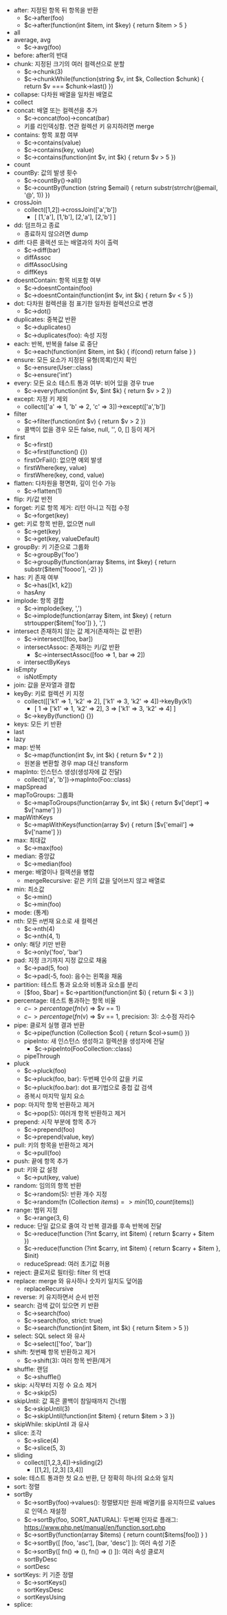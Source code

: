 
* after: 지정된 항목 뒤 항목을 반환
	* $c->after(foo)
	* $c->after(function(int $item, int $key) { return $item > 5 }
* all
* average, avg
	* $c->avg(foo)
* before: after의 반대
* chunk: 지정된 크기의 여러 컬렉션으로 분할
	* $c->chunk(3)
	* $c->chunkWhile(function(string $v, int $k, Collection $chunk) { return $v === $chunk->last() })
* collapse: 다차원 배열을 일차원 배열로
* collect
* concat: 배열 또는 컬렉션을 추가
	* $c->concat(foo)->concat(bar)
	* 키를 리인덱싱함. 연관 컬렉션 키 유지하려면 merge
* contains: 항목 포함 여부
	* $c->contains(value)
	* $c->contains(key, value)
	* $c->contains(function(int $v, int $k) { return $v > 5 })
* count
* countBy: 값의 발생 횟수
	* $c->countBy()->all()
	* $c->countBy(function (string $email) { return substr(strrchr(@email, '@', 1)) })
* crossJoin
	* collect([1,2])->crossJoin(['a','b'])
		* [ [1,'a'], [1,'b'], [2,'a'], [2,'b'] ]
* dd: 덤프하고 종료
	* 종료하지 않으려면 dump
* diff: 다른 콜렉션 또는 배열과의 차이 출력
	* $c->diff(bar)
	* diffAssoc
	* diffAssocUsing
	* diffKeys
* doesntContain: 항목 비포함 여부
	* $c->doesntContain(foo)
	* $c->doesntContain(function(int $v, int $k) { return $v < 5 })
* dot: 다차원 컬렉션을 점 표기한 일차원 컬렉션으로 변경
	* $c->dot()
* duplicates: 중복값 반환
	* $c->duplicates()
	* $c->duplicates(foo): 속성 지정
* each: 반복, 반복을 false 로 중단
	* $c->each(function(int $item, int $k) { if(cond) return false } )
* ensure: 모든 요소가 지정된 유형(목록)인지 확인
	* $c->ensure(User::class)
	* $c->ensure('int')
* every: 모든 요소 테스트 통과 여부: 비어 있을 경우 true
	* $c->every(function(int $v, $int $k) { return $v > 2 })
* except: 지정 키 제외
	* collect(['a' => 1, 'b' => 2, 'c' => 3])->except(['a','b'])
* filter
	* $c->filter(function(int $v) { return $v > 2 })
	* 콜백이 없을 경우 모든 false, null, '', 0, [] 등이 제거
* first
	* $c->first()
	* $c->first(function() {})
	* firstOrFail(): 없으면 예외 발생
	* firstWhere(key, value)
	* firstWhere(key, cond, value)
* flatten: 다차원을 평면화, 깊이 인수 가능
	* $c->flatten(1)
* flip: 키/값 반전
* forget: 키로 항목 제거: 리턴 아니고 직접 수정
	* $c->forget(key)
* get: 키로 항목 반환, 없으면 null
	* $c->get(key)
	* $c->get(key, valueDefault)
* groupBy: 키 기준으로 그룹화
	* $c->groupBy('foo')
	* $c->groupBy(function(array $items, int $key) { return substr($item['foooo'], -2) })
* has: 키 존재 여부
	* $c->has([k1, k2])
	* hasAny
* implode: 항목 결합
	* $c->implode(key, ',')
	* $c->implode(function(array $item, int $key) { return strtoupper($item['foo']) }, ',')
* intersect 존재하지 않는 값 제거(존재하는 값 반환)
	* $c->intersect([foo, bar])
	* intersectAssoc: 존재하는 키/값 반환
		* $c->intersectAssoc([foo => 1, bar => 2])
	* intersectByKeys
* isEmpty
	* isNotEmpty
* join: 값을 문자열과 결합
* keyBy: 키로 컬렉션 키 지정
	* collect([['k1' => 1, 'k2' => 2], ['k1' => 3, 'k2' => 4])->keyBy(k1)
		* [ 1 => ['k1' => 1, 'k2' => 2], 3 => ['k1' => 3, 'k2' => 4] ]
	* $c->keyBy(function() {})
* keys: 모든 키 반환
* last
* lazy
* map: 반복
	* $c->map(function(int $v, int $k) { return $v * 2 })
	* 원본을 변환할 경우 map 대신 transform
* mapInto: 인스턴스 생성(생성자에 값 전달)
	* collect(['a', 'b'])->mapInto(Foo::class)
* mapSpread
* mapToGroups: 그룹화
	* $c->mapToGroups(function(array $v, int $k) { return $v['dept'] => $v['name'] })
* mapWithKeys
	* $c->mapWithKeys(function(array $v) { return [$v['email'] => $v['name'] })
* max: 최대값
	* $c->max(foo)
* median: 중앙값
	* $c->median(foo)
* merge: 배열이나 컬렉션을 병합
	* mergeRecursive: 같은 키의 값을 덮어쓰지 않고 배열로
* min: 최소값
	* $c->min()
	* $c->min(foo)
* mode: (통계)
* nth: 모든 n번재 요소로 새 컬렉션
	* $c->nth(4)
	* $c->nth(4, 1)
* only: 해당 키만 반환
	* $c->only('foo', 'bar')
* pad: 지정 크기까지 지정 값으로 채움
	* $c->pad(5, foo)
	* $c->pad(-5, foo): 음수는 왼쪽을 채움
* partition: 테스트 통과 요소와 비통과 요소를 분리
	* [$foo, $bar] = $c->partition(function(int $i) { return $i < 3 })
* percentage: 테스트 통과하는 항목 비율
	* $c->percentage(fn ($v) => $v == 1)
	* $c->percentage(fn ($v) => $v == 1, precision: 3): 소수점 자리수
* pipe: 클로저 실행 결과 반환
	* $c->pipe(function (Collection $col) { return $col->sum() })
	* pipeInto: 새 인스턴스 생성하고 컬렉션을 생성자에 전달
		* $c->pipeInto(FooCollection::class)
	* pipeThrough
* pluck
	* $c->pluck(foo)
	* $c->pluck(foo, bar): 두번째 인수의 값을 키로
	* $c->pluck(foo.bar): dot 표기법으로 중첩 값 검색
	* 중복시 마지막 일치 요소
* pop: 마지막 항목 반환하고 제거
	* $c->pop(5): 여러개 항목 반환하고 제거
* prepend: 시작 부분에 항목 추가
	* $c->prepend(foo)
	* $c->prepend(value, key)
* pull: 키의 항목을 반환하고 제거
	* $c->pull(foo)
* push: 끝에 항목 추가
* put: 키와 값 설정
	* $c->put(key, value)
* random: 임의의 항목 반환
	* $c->random(5): 반환 개수 지정
	* $c->random(fn (Collection $items) => min(10, count($items))
* range: 범위 지정
	* $c->range(3, 6)
* reduce: 단일 값으로 줄여 각 반복 결과를 후속 반복에 전달
	* $c->reduce(function (?int $carry, int $item) { return $carry + $item })
	* $c->reduce(function (?int $carry, int $item) { return $carry + $item }, $init)
	* reduceSpread: 여러 초기값 허용
* reject: 클로저로 필터링: filter 의 반대
* replace: merge 와 유사하나 숫자키 일치도 덮어씀
  * replaceRecursive
* reverse: 키 유지하면서 순서 반전
* search: 검색 값이 있으면 키 반환
  * $c->search(foo)
  * $c->search(foo, strict: true)
  * $c->search(function(int $item, int $k) { return $item > 5 })
* select: SQL select 와 유사
  * $c->select(['foo', 'bar'])
* shift: 첫번째 항목 반환하고 제거
  * $c->shift(3): 여러 항목 반환/제거
* shuffle: 랜덤
  * $c->shuffle()
* skip: 시작부터 지정 수 요소 제거
  * $c->skip(5)
* skipUntil: 값 혹은 콜백이 참일때까지 건너뜀
  * $c->skipUntil(3)
  * $c->skipUntil(function(int $item) { return $item > 3 })
* skipWhile: skipUntil 과 유사
* slice: 조각
  * $c->slice(4)
  * $c->slice(5, 3)
* sliding
  * collect([1,2,3,4])->sliding(2)
    * [[1,2], [2,3] [3,4]]
* sole: 테스트 통과한 첫 요소 반환, 단 정확히 하나의 요소와 일치
* sort: 정렬
* sortBy
  * $c->sortBy(foo)->values(): 정렬됐지만 원래 배열키를 유지하므로 values 로 인덱스 재설정
  * $c->sortBy(foo, SORT_NATURAL): 두번째 인자로 플래그: https://www.php.net/manual/en/function.sort.php
  * $c->sortBy(function(array $items) { return count($items[foo]) } )
  * $c->sortBy([ [foo, 'asc'], [bar, 'desc'] ]): 여러 속성 기준
  * $c->sortBy([ fn() => (), fn() => () ]): 여러 속성 클로저
  * sortByDesc
  * sortDesc
* sortKeys: 키 기준 정렬
  * $c->sortKeys()
  * sortKeysDesc
  * sortKeysUsing
* splice:











